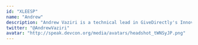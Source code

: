 ```yaml
---
id: "XLEESP"
name: "Andrew"
description: "Andrew Vaziri is a technical lead in GiveDirectly's Innovation Team. He works primarily on geospatial data, machine learning, and blockchain projects. He graduated with an MS in Electrical Engineering from Georgia Tech and has worked for Apple, Microsoft, and multiple successful startups as a software and machine learning engineer."
twitter: "@AndrewVaziri"
avatar: "http://speak.devcon.org/media/avatars/headshot_tWNSyJP.png"
---
```

